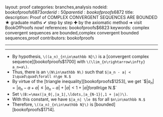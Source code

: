 layout: proof
categories: branches,analysis
nodeid: bookofproofs$6873
orderid: 50
parentid: bookofproofs$6872
title: 
description: Proof of COMPLEX CONVERGENT SEQUENCES ARE BOUNDED ★ graduate maths ✔ step by step ✚ by the axiomatic method ➜ visit BookOfProofs now!
references: bookofproofs$6823
keywords: complex convergent sequences are bounded,complex convergent bounded sequences,proof
contributors: bookofproofs

---


---

* By hypothesis, `\((a_n)_{n\in\mathbb N}\)` is a [convergent complex sequence][bookofproofs$1700] with `\(\lim_{n\rightarrow\infty} a_n=a\)`. 
* Thus, there is an `\(N\in\mathbb N\)` such that `$|a_n - a| < 1\quad\quad\forall n\ge N.$`
* By virtue of the [triangle inequality][bookofproofs$1253], we get `$$|a_n| = |a_n - a + a|\le |a_n - a| + |a| < 1 + |a|$$` for all `$n\ge N.$`
* Set `\(B:=\max(|a_0|,|a_1|,\ldots,|a_{N-1}|,1 + |a|)\)`. 
* With this constant, we have `$|a_n| \le B$` for all `$n\in\mathbb N.$`
* Therefore, `\((a_n)_{n\in\mathbb N}\)` is [bounded][bookofproofs$1714].